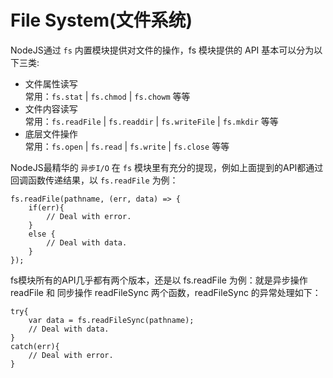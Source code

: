 <!--
 * @Author: your name
 * @Date: 2020-06-23 20:42:59
 * @LastEditTime: 2020-06-23 21:15:34
 * @LastEditors: Please set LastEditors
 * @Description: In User Settings Edit
 * @FilePath: /learnNodeAgain/libs/FIle_System概念.md
--> 
# File System(文件系统)
NodeJS通过 `fs` 内置模块提供对文件的操作，fs 模块提供的 API 基本可以分为以下三类:

* 文件属性读写</br>
常用：`fs.stat` | `fs.chmod` | `fs.chowm` 等等
* 文件内容读写</br>
常用：`fs.readFile` | `fs.readdir` | `fs.writeFile` | `fs.mkdir` 等等
* 底层文件操作</br>
常用：`fs.open` | `fs.read` | `fs.write` | `fs.close` 等等

NodeJS最精华的 `异步I/O` 在 `fs` 模块里有充分的提现，例如上面提到的API都通过回调函数传递结果，以 `fs.readFile` 为例：
```
fs.readFile(pathname, (err, data) => {
    if(err){
        // Deal with error.
    }
    else {
        // Deal with data.
    }
});
```
fs模块所有的API几乎都有两个版本，还是以 fs.readFile 为例：就是异步操作 readFile 和 同步操作 readFileSync 两个函数，readFileSync 的异常处理如下：
```
try{
    var data = fs.readFileSync(pathname);
    // Deal with data.
}
catch(err){
    // Deal with error.
}
```

